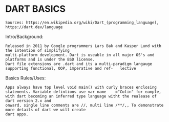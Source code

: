 
# DART BASICS

    Sources: https://en.wikipedia.org/wiki/Dart_(programming_language), https://dart.dev/language

Intro/Background:  

    Released in 2011 by Google programmers Lars Bak and Kasper Lund with the intention of simplifying
    multi-platform development. Dart is useable in all major OS's and platforms and is under the BSD license.
    Dart file extensions are .dart and its a multi-paradigm langauge supporting functional, OOP, imperative and ref-   lective

Basics Rules/Uses:

    Apps always have top level void main() with curly braces enclosing statements. Variable defintions use var name    ="Colin" for eample, with dart becoming an inferred type language witht the realease of dart version 2.x and
    onward, single line comments are //, multi line /**/,, To demonstrate more details of dart we will create
    dart apps.
